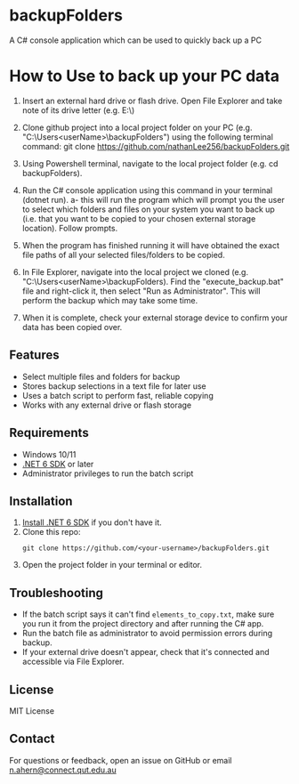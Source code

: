 # backupFolders
A C# console application which can be used to quickly back up a PC

# How to Use to back up your PC data
1. Insert an external hard drive or flash drive. Open File Explorer and take note of its drive letter (e.g. E:\\)

2. Clone github project into a local project folder on your PC (e.g. "C:\Users\<userName>\backupFolders") using the following 
terminal command: git clone https://github.com/nathanLee256/backupFolders.git

3. Using Powershell terminal, navigate to the local project folder (e.g. cd backupFolders).

4. Run the C# console application using this command in your terminal (dotnet run).
    a- this will run the program which will prompt you the user to select which folders and files on your system
    you want to back up (i.e. that you want to be copied to your chosen external storage location). Follow prompts.

5. When the program has finished running it will have obtained the exact file paths of all your selected files/folders
to be copied. 

6. In File Explorer, navigate into the local project we cloned (e.g. "C:\Users\<userName>\backupFolders). Find the 
"execute_backup.bat" file and right-click it, then select "Run as Administrator". This will perform the backup which may take some time.

7. When it is complete, check your external storage device to confirm your data has been copied over. 

## Features
- Select multiple files and folders for backup
- Stores backup selections in a text file for later use
- Uses a batch script to perform fast, reliable copying
- Works with any external drive or flash storage

## Requirements
- Windows 10/11
- [.NET 6 SDK](https://dotnet.microsoft.com/en-us/download) or later
- Administrator privileges to run the batch script

## Installation
1. [Install .NET 6 SDK](https://dotnet.microsoft.com/en-us/download) if you don't have it.
2. Clone this repo:
   ```
   git clone https://github.com/<your-username>/backupFolders.git
   ```
3. Open the project folder in your terminal or editor.

## Troubleshooting
- If the batch script says it can't find `elements_to_copy.txt`, make sure you run it from the project directory and after running the C# app.
- Run the batch file as administrator to avoid permission errors during backup.
- If your external drive doesn't appear, check that it's connected and accessible via File Explorer.

## License
MIT License

## Contact
For questions or feedback, open an issue on GitHub or email <n.ahern@connect.qut.edu.au>